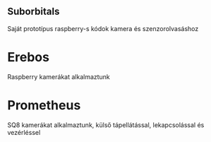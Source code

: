 ## Suborbitals
Saját prototípus raspberry-s kódok kamera és szenzorolvasáshoz

# Erebos
Raspberry kamerákat alkalmaztunk

# Prometheus
SQ8 kamerákat alkalmaztunk, külső tápellátással, lekapcsolással és vezérléssel
